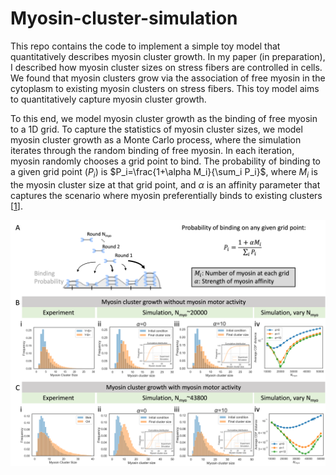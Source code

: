 # Myosin-cluster-simulation
This repo contains the code to implement a simple toy model that quantitatively describes myosin cluster growth. In my paper (in preparation), I described how myosin cluster sizes on stress fibers are controlled in cells. We found that myosin clusters grow via the association of free myosin in the cytoplasm to existing myosin clusters on stress fibers. This toy model aims to quantitatively capture myosin cluster growth.

To this end, we model myosin cluster growth as the binding of free myosin to a 1D grid. To capture the statistics of myosin cluster sizes, we model myosin cluster growth as a Monte Carlo process, where the simulation iterates through the random binding of free myosin. In each iteration, myosin randomly chooses a grid point to bind. The probability of binding to a given grid point ($P_i$) is $P_i=\frac{1+\alpha M_i}{\sum_i P_i}$, where $M_i$ is the myosin cluster size at that grid point, and $\alpha$ is an affinity parameter that captures the scenario where myosin preferentially binds to existing clusters [[1](https://doi.org/10.1101/2023.04.26.538303)].




<img src="https://github.com/WHChou/Myosin-cluster-simulation/blob/242db198332cec142b1811208f8b91ad5cf7c301/FigSIM_v3.png" width="750">
